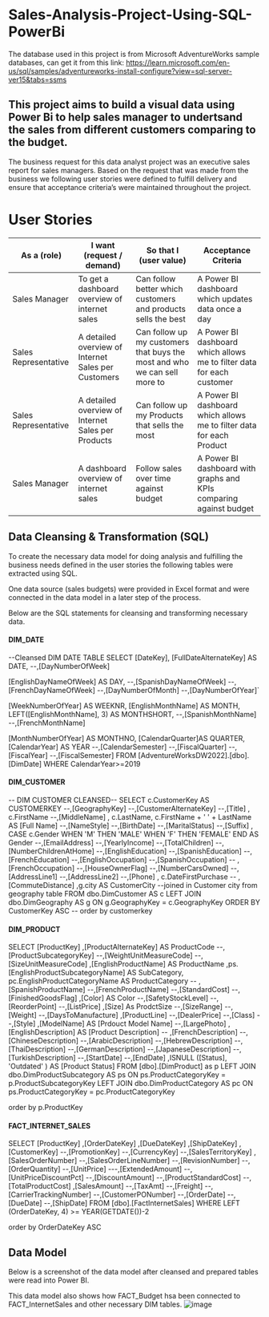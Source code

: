 # Sales-Analysis-Project-Using-SQL-PowerBi

The database used in this project is from Microsoft AdventureWorks sample databases, can get it from this link: https://learn.microsoft.com/en-us/sql/samples/adventureworks-install-configure?view=sql-server-ver15&tabs=ssms

## This project aims to build a visual data using Power Bi to help sales manager to undertsand the sales from different customers comparing to the budget.

The business request for this data analyst project was an executive sales report for sales managers. Based on the request that was made from the business we following user stories were defined to fulfill delivery and ensure that acceptance criteria’s were maintained throughout the project.

# User Stories

| As a (role)         | I want (request / demand)                       | So that I (user value)                                    | Acceptance Criteria                                                      |
|---------------------|-------------------------------------------------|----------------------------------------------------------|--------------------------------------------------------------------------|
| Sales Manager       | To get a dashboard overview of internet sales   | Can follow better which customers and products sells the best | A Power BI dashboard which updates data once a day                       |
| Sales Representative| A detailed overview of Internet Sales per Customers | Can follow up my customers that buys the most and who we can sell more to | A Power BI dashboard which allows me to filter data for each customer    |
| Sales Representative| A detailed overview of Internet Sales per Products  | Can follow up my Products that sells the most             | A Power BI dashboard which allows me to filter data for each Product     |
| Sales Manager       | A dashboard overview of internet sales          | Follow sales over time against budget                     | A Power BI dashboard with graphs and KPIs comparing against budget       |

## Data Cleansing & Transformation (SQL)
To create the necessary data model for doing analysis and fulfilling the business needs defined in the user stories the following tables were extracted using SQL.

One data source (sales budgets) were provided in Excel format and were connected in the data model in a later step of the process.

Below are the SQL statements for cleansing and transforming necessary data.

#### DIM_DATE

--Cleansed DIM DATE TABLE
SELECT 
  [DateKey], 
  [FullDateAlternateKey] AS DATE,
  --,[DayNumberOfWeek]
  
  [EnglishDayNameOfWeek] AS DAY,
  --,[SpanishDayNameOfWeek]
  --,[FrenchDayNameOfWeek]
  --,[DayNumberOfMonth]
  --,[DayNumberOfYear]`
   
  [WeekNumberOfYear] AS WEEKNR, 
  [EnglishMonthName] AS MONTH,
  LEFT([EnglishMonthName], 3) AS MONTHSHORT,
  --,[SpanishMonthName]
  --,[FrenchMonthName]

  [MonthNumberOfYear] AS MONTHNO, 
  [CalendarQuarter]AS QUARTER, 
  [CalendarYear] AS YEAR
  --,[CalendarSemester]
  --,[FiscalQuarter]
  --,[FiscalYear]
  --,[FiscalSemester]
FROM 
  [AdventureWorksDW2022].[dbo].[DimDate]
  WHERE CalendarYear>=2019

#### DIM_CUSTOMER

-- DIM CUSTOMER CLEANSED--
SELECT 
  c.CustomerKey AS CUSTOMERKEY 
  --,[GeographyKey]
  --,[CustomerAlternateKey]
  --,[Title]
  , 
  c.FirstName 
  --,[MiddleName]
  , 
  c.LastName, 
  c.FirstName + ' ' + LastName AS [Full Name] 
  --,[NameStyle]
  --,[BirthDate]
  --,[MaritalStatus]
  --,[Suffix]
  , 
  CASE c.Gender WHEN 'M' THEN 'MALE' WHEN 'F' THEN 'FEMALE' END AS Gender 
  --,[EmailAddress]
  --,[YearlyIncome]
  --,[TotalChildren]
  --,[NumberChildrenAtHome]
  --,[EnglishEducation]
  --,[SpanishEducation]
  --,[FrenchEducation]
  --,[EnglishOccupation]
  --,[SpanishOccupation]
  -- ,[FrenchOccupation]
  --,[HouseOwnerFlag]
  --,[NumberCarsOwned]
  --,[AddressLine1]
  --,[AddressLine2]
  --,[Phone]
  , 
  c.DateFirstPurchase 
  --  ,[CommuteDistance]
  ,g.city AS CustomerCity  --joined in Customer city from geography table
FROM 
  dbo.DimCustomer AS c 
  LEFT JOIN dbo.DimGeography AS g ON g.GeographyKey = c.GeographyKey 
ORDER BY 
  CustomerKey ASC -- order by customerkey 

#### DIM_PRODUCT 

SELECT [ProductKey]
      ,[ProductAlternateKey] AS ProductCode
      --,[ProductSubcategoryKey]
      --,[WeightUnitMeasureCode]
      --,[SizeUnitMeasureCode]
      ,[EnglishProductName] AS ProductName
	  ,ps.[EnglishProductSubcategoryName] AS SubCategory,
	  pc.EnglishProductCategoryName AS ProductCategory
     -- ,[SpanishProductName]
      --,[FrenchProductName]
      --,[StandardCost]
      --,[FinishedGoodsFlag]
      ,[Color] AS Color
      --,[SafetyStockLevel]
      --,[ReorderPoint]
      --,[ListPrice]
      ,[Size] As ProdctSize
      --,[SizeRange]
      --,[Weight]
      --,[DaysToManufacture]
      ,[ProductLine]
      --,[DealerPrice]
      --,[Class]
      --,[Style]
      ,[ModelName] AS [Prdouct Model Name]
      --,[LargePhoto]
      ,[EnglishDescription]	AS [Product Description]
     -- ,[FrenchDescription]
      --,[ChineseDescription]
      --,[ArabicDescription]
      --,[HebrewDescription]
      --,[ThaiDescription]
      --,[GermanDescription]
      --,[JapaneseDescription]
      --,[TurkishDescription]
      --,[StartDate]
      --,[EndDate]
      ,ISNULL ([Status], 'Outdated' ) AS [Product Status]
  FROM [dbo].[DimProduct] as p
  LEFT JOIN dbo.DimProductSubcategory AS ps ON ps.ProductCategoryKey = p.ProductSubcategoryKey
  LEFT JOIN dbo.DimProductCategory AS pc ON ps.ProductCategoryKey = pc.ProductCategoryKey

order by
p.ProductKey

#### FACT_INTERNET_SALES

SELECT 
	   [ProductKey]
      ,[OrderDateKey]
      ,[DueDateKey]
      ,[ShipDateKey]
      ,[CustomerKey]
      --,[PromotionKey]
      --,[CurrencyKey]
      --,[SalesTerritoryKey]
      ,[SalesOrderNumber]
      --,[SalesOrderLineNumber]
      --,[RevisionNumber]
      --,[OrderQuantity]
      --,[UnitPrice]
      ---,[ExtendedAmount]
      --,[UnitPriceDiscountPct]
      --,[DiscountAmount]
      --,[ProductStandardCost]
      --,[TotalProductCost]
      ,[SalesAmount]
      --,[TaxAmt]
      --,[Freight]
      --,[CarrierTrackingNumber]
      --,[CustomerPONumber]
      --,[OrderDate]
      --,[DueDate]
      --,[ShipDate]
  FROM [dbo].[FactInternetSales]
  WHERE
  LEFT (OrderDateKey, 4) >= YEAR(GETDATE())-2

  order by 
  OrderDateKey ASC

## Data Model
Below is a screenshot of the data model after cleansed and prepared tables were read into Power BI.

This data model also shows how FACT_Budget hsa been connected to FACT_InternetSales and other necessary DIM tables.
![image](https://github.com/user-attachments/assets/3386d4a3-560d-4e74-bada-0844a0f1c8d9)

